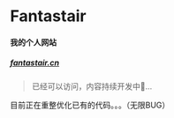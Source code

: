 # Fantastair

#### 我的个人网站

##### [fantastair.cn](https://fantastair.cn)

> 已经可以访问，内容持续开发中🍻...

目前正在重整优化已有的代码。。。（无限BUG）
